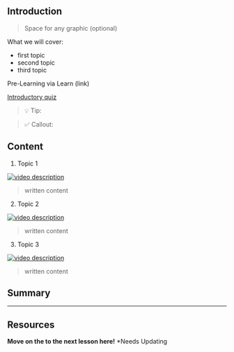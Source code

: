 ## Introduction

> Space for any graphic (optional)

What we will cover: 

- first topic
- second topic
- third topic

Pre-Learning via Learn (link)

[Introductory quiz](https://zealous-pebble-06ae2440f.azurestaticapps.net)

> 💡 Tip:

> ✅ Callout: 

## Content

1. Topic 1

[![video description](./images/screenshot.png)](https://youtube.com/link-here "video description")

> written content

2. Topic 2

[![video description](./images/screenshot.png)](https://youtube.com/link-here "video description")

> written content

3. Topic 3

[![video description](./images/screenshot.png)](https://youtube.com/link-here "video description")

> written content

## Summary

---

## Resources


**Move on the to the next lesson here!** *Needs Updating
